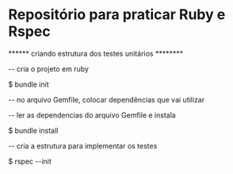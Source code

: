 # Repositório para praticar Ruby e Rspec

****** criando estrutura dos testes unitários ********

-- cria o projeto em ruby

$ bundle init

-- no arquivo Gemfile, colocar dependências que vai utilizar

-- ler as dependencias do arquivo Gemfile e instala

$ bundle install

-- cria a estrutura para implementar os testes

$ rspec --init

